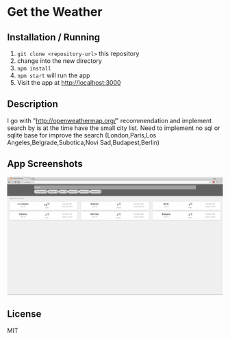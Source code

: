 Get the Weather
================

Installation / Running
-----------------------

1. `git clone <repository-url>` this repository
2.  change into the new directory
3. `npm install`
4. `npm start` will run the app
5.  Visit the app at [http://localhost:3000](http://localhost:3000)

Description
------------
I go with "http://openweathermap.org/" recommendation and implement search by is at the time have the small city list.  Need to implement no sql or sqlite base for improve the search (London,Paris,Los Angeles,Belgrade,Subotica,Novi Sad,Budapest,Berlin)

App Screenshots
----------------
![Search Page desktop](https://github.com/iteniel/get-the-weather/blob/master/screenshots/Get%20the%20Weather%20-%20Google%20Chrome_318.png "[Search Page desktop")


License
--------
MIT